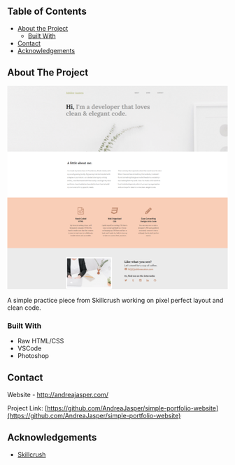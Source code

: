 <!-- TABLE OF CONTENTS -->
## Table of Contents

* [About the Project](#about-the-project)
  * [Built With](#built-with)
* [Contact](#contact)
* [Acknowledgements](#acknowledgements)



<!-- ABOUT THE PROJECT -->
## About The Project

[![Simple Portfolio][product-screenshot]](https://github.com/AndreaJasper/rogue-pickings-website)

A simple practice piece from Skillcrush working on pixel perfect layout and clean code.

### Built With

* Raw HTML/CSS
* VSCode
* Photoshop



<!-- CONTACT -->
## Contact

Website - http://andreajasper.com/

Project Link: [https://github.com/AndreaJasper/simple-portfolio-website](https://github.com/AndreaJasper/simple-portfolio-website)



<!-- ACKNOWLEDGEMENTS -->
## Acknowledgements
* [Skillcrush](https://skillcrush.com/)



<!-- MARKDOWN LINKS & IMAGES -->
[product-screenshot]: images/screenshot.png

